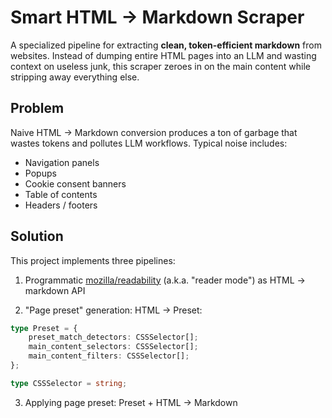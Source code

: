 # Smart HTML → Markdown Scraper

A specialized pipeline for extracting **clean, token-efficient markdown** from websites.
Instead of dumping entire HTML pages into an LLM and wasting context on useless junk, this scraper zeroes in on the main content while stripping away everything else.

## Problem

Naive HTML -> Markdown conversion produces a ton of garbage that wastes tokens and pollutes LLM workflows. Typical noise includes:

- Navigation panels
- Popups
- Cookie consent banners
- Table of contents
- Headers / footers

## Solution

This project implements three pipelines:

1. Programmatic [mozilla/readability](https://github.com/mozilla/readability) (a.k.a. "reader mode") as HTML -> markdown API

2. "Page preset" generation: HTML -> Preset:

```typescript
type Preset = {
    preset_match_detectors: CSSSelector[];
    main_content_selectors: CSSSelector[];
    main_content_filters: CSSSelector[];
};

type CSSSelector = string;
```

3. Applying page preset: Preset + HTML -> Markdown
